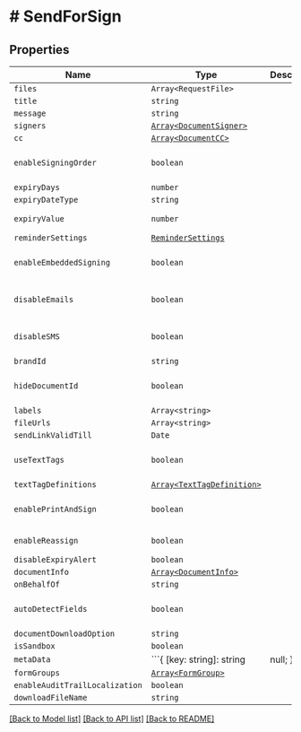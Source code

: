 # # SendForSign



## Properties

Name | Type | Description | Notes
------------ | ------------- | ------------- | -------------
| `files` | ```Array<RequestFile>``` |   |  |
| `title` | ```string``` |   |  |
| `message` | ```string``` |   |  |
| `signers` | [```Array<DocumentSigner>```](DocumentSigner.md) |   |  |
| `cc` | [```Array<DocumentCC>```](DocumentCC.md) |   |  |
| `enableSigningOrder` | ```boolean``` |   |  [default to false] |
| `expiryDays` | ```number``` |   |  |
| `expiryDateType` | ```string``` |   |  |
| `expiryValue` | ```number``` |   |  [default to 60] |
| `reminderSettings` | [```ReminderSettings```](ReminderSettings.md) |   |  |
| `enableEmbeddedSigning` | ```boolean``` |   |  [default to false] |
| `disableEmails` | ```boolean``` |   |  [default to false] |
| `disableSMS` | ```boolean``` |   |  [default to false] |
| `brandId` | ```string``` |   |  |
| `hideDocumentId` | ```boolean``` |   |  [default to false] |
| `labels` | ```Array<string>``` |   |  |
| `fileUrls` | ```Array<string>``` |   |  |
| `sendLinkValidTill` | ```Date``` |   |  |
| `useTextTags` | ```boolean``` |   |  [default to false] |
| `textTagDefinitions` | [```Array<TextTagDefinition>```](TextTagDefinition.md) |   |  |
| `enablePrintAndSign` | ```boolean``` |   |  [default to false] |
| `enableReassign` | ```boolean``` |   |  [default to true] |
| `disableExpiryAlert` | ```boolean``` |   |  |
| `documentInfo` | [```Array<DocumentInfo>```](DocumentInfo.md) |   |  |
| `onBehalfOf` | ```string``` |   |  |
| `autoDetectFields` | ```boolean``` |   |  [default to false] |
| `documentDownloadOption` | ```string``` |   |  |
| `isSandbox` | ```boolean``` |   |  |
| `metaData` | ```{ [key: string]: string | null; }``` |   |  |
| `formGroups` | [```Array<FormGroup>```](FormGroup.md) |   |  |
| `enableAuditTrailLocalization` | ```boolean``` |   |  |
| `downloadFileName` | ```string``` |   |  |

[[Back to Model list]](../README.md#models) [[Back to API list]](../README.md#api-endpoints) [[Back to README]](../README.md)
